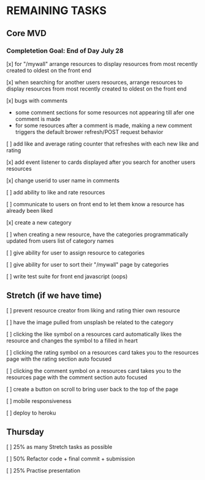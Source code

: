# REMAINING TASKS

## Core MVD

### Completetion Goal: End of Day July 28

[x] for "/mywall" arrange resources to display resources from most recently created to oldest on the front end

[x] when searching for another users resources, arrange resources to display resources from most recently created to oldest on the front end

[x] bugs with comments

- some comment sections for some resources not appearing till afer one comment is made
- for some resources after a comment is made, making a new comment triggers the default brower refresh/POST request behavior

[ ] add like and average rating counter that refreshes with each new like and rating

[x] add event listener to cards displayed after you search for another users resources

[x] change userid to user name in comments

[ ] add ability to like and rate resources

[ ] communicate to users on front end to let them know a resource has already been liked

[x] create a new category

[ ] when creating a new resource, have the categories programmatically updated from users list of category names

[ ] give ability for user to assign resource to categories

[ ] give ability for user to sort their "/mywall" page by categories

[ ] write test suite for front end javascript (oops)

## Stretch (if we have time)

[ ] prevent resource creator from liking and rating thier own resource

[ ] have the image pulled from unsplash be related to the category

[ ] clicking the like symbol on a resources card automatically likes the resource and changes the symbol to a filled in heart

[ ] clicking the rating symbol on a resources card takes you to the resources page with the rating section auto focused

[ ] clicking the comment symbol on a resources card takes you to the resources page with the comment section auto focused

[ ] create a button on scroll to bring user back to the top of the page

[ ] mobile responsiveness

[ ] deploy to heroku

## Thursday

[ ] 25% as many Stretch tasks as possible

[ ] 50% Refactor code + final commit + submission

[ ] 25% Practise presentation
